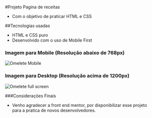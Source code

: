 #Projeto Pagina de receitas
  - Com o objetivo de praticar HTML e CSS

##Tecnologias usadas
  - HTML e CSS puro
  - Desenvolvido com o uso de Mobile First

### Imagem para Mobile (Resolução abaixo de 768px)
![Omelete Mobile](https://github.com/viniciusferraz963/projeto-pagina-de-receitas/assets/114557730/bfaab213-7837-4f5b-927b-84a5a2e17d25)

### Imagem para Desktop (Resolução acima de 1200px)
![Omelete full screen](https://github.com/viniciusferraz963/projeto-pagina-de-receitas/assets/114557730/94a8aec7-8b05-4c3a-bd65-45b175b3d07a)

###Considerações Finais
  - Venho agradecer a front end mentor, por disponibilizar esse projeto para a pratica de novos desenvolvedores.
